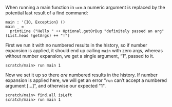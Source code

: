 When running a main function in `ucm` a numeric argument is replaced by the potential last result of a find command:

``` unison
main : '{IO, Exception} ()
main _ =
  printLine ("Hello " ++ Optional.getOrBug "definitely passed an arg" (List.head !getArgs) ++ "!")
```

First we run it with no numbered results in the history, so if number expansion is applied, it should end up calling `main` with zero args, whereas without number expansion, we get a single argument, “1”, passed to it.

``` ucm
scratch/main> run main 1
```

Now we set it up so there _are_ numbered results in the history. If number expansion is applied here, we will get an error “`run` can’t accept a numbered argument […]”, and otherwise our expected "1".

``` ucm
scratch/main> find.all isLeft
scratch/main> run main 1
```
